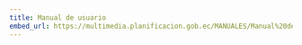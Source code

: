 ```yaml
---
title: Manual de usuario
embed_url: https://multimedia.planificacion.gob.ec/MANUALES/Manual%20de%20Usuarios%20Portal.pdf
---
```

